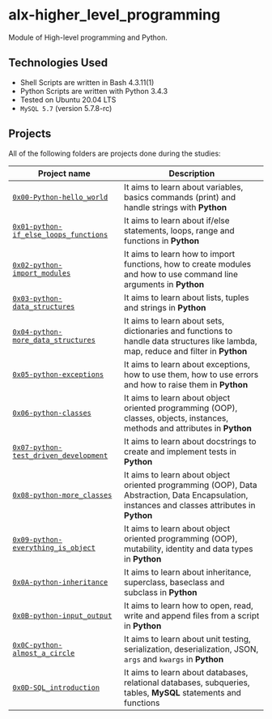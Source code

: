 # alx-higher_level_programming

Module of High-level programming and Python.

## Technologies Used

* Shell Scripts are written in Bash 4.3.11(1)
* Python Scripts are written with Python 3.4.3
* Tested on Ubuntu 20.04 LTS
* `MySQL 5.7` (version 5.7.8-rc)

## Projects

All of the following folders are projects done during the studies:

| Project name | Description |
| ------------ | ----------- |
| [`0x00-Python-hello_world`](https://github.com/Cyborg1999/alx-higher_level_programming/tree/main/0x00-python-hello_world) | It aims to learn about variables, basics commands (print) and handle strings with **Python** |
| [`0x01-python-if_else_loops_functions`](https://github.com/Cyborg1999/alx-higher_level_programming/tree/main/0x01-python-if_else_loops_functions) | It aims to learn about if/else statements, loops, range and functions in **Python** |
| [`0x02-python-import_modules`](https://github.com/Cyborg1999/alx-higher_level_programming/tree/main/0x02-python-import_modules) | It aims to learn how to import functions, how to create modules and how to use command line arguments in **Python** |
| [`0x03-python-data_structures`](https://github.com/Cyborg1999/alx-higher_level_programming/tree/main/0x03-python-data_structures) | It aims to learn about lists, tuples and strings in **Python** |
| [`0x04-python-more_data_structures`](https://github.com/Cyborg1999/alx-higher_level_programming/tree/main/0x04-python-more_data_structuress) | It aims to learn about sets, dictionaries and functions to handle data structures like lambda, map, reduce and filter in **Python** |
| [`0x05-python-exceptions`](https://github.com/Cyborg1999/alx-higher_level_programming/tree/main/0x05-python-exceptions)| It aims to learn about exceptions, how to use them, how to use errors and how to raise them in **Python** |
| [`0x06-python-classes`](https://github.com/Cyborg1999/alx-higher_level_programming/tree/main/0x06-python-classes)| It aims to learn about object oriented programming (OOP), classes, objects, instances, methods and attributes in **Python**  |
| [`0x07-python-test_driven_development`](https://github.com/Cyborg1999/alx-higher_level_programming/tree/main/0x07-python-test_driven_development)| It aims to learn about docstrings to create and implement tests in **Python** |
| [`0x08-python-more_classes`](https://github.com/Cyborg1999/alx-higher_level_programming/tree/main/0x08-python-more_classes)| It aims to learn about object oriented programming (OOP), Data Abstraction, Data Encapsulation, instances and classes attributes in **Python** |
| [`0x09-python-everything_is_object`](https://github.com/Cyborg1999/alx-higher_level_programming/tree/main/0x09-python-everything_is_object)| It aims to learn about object oriented programming (OOP), mutability, identity and data types in **Python** |
| [`0x0A-python-inheritance`](https://github.com/Cyborg1999/alx-higher_level_programming/tree/main/0x0A-python-inheritance)| It aims to learn about inheritance, superclass, baseclass and subclass in **Python** |
| [`0x0B-python-input_output`](https://github.com/Cyborg1999/alx-higher_level_programming/tree/main/0x0B-python-input_output) | It aims to learn how to open, read, write and append files from a script in **Python** |
| [`0x0C-python-almost_a_circle`](https://github.com/Cyborg1999/alx-higher_level_programming/tree/main/0x0C-python-almost_a_circle) | It aims to learn about unit testing, serialization, deserialization, JSON, `args` and `kwargs` in **Python** |
| [`0x0D-SQL_introduction`](https://github.com/Cyborg1999/alx-higher_level_programming/tree/main/0x0D-SQL_introduction) | It aims to learn about databases, relational databases, subqueries, tables, **MySQL** statements and functions |
